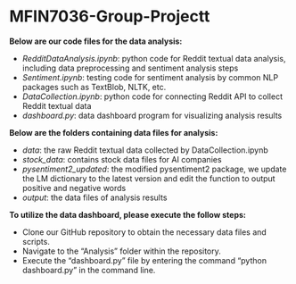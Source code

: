 # MFIN7036-Group-Projectt

**Below are our code files for the data analysis:**
- *RedditDataAnalysis.ipynb*: python code for Reddit textual data analysis, including data preprocessing and sentiment analysis steps
- *Sentiment.ipynb*: testing code for sentiment analysis by common NLP packages such as TextBlob, NLTK, etc.
- *DataCollection.ipynb*: python code for connecting Reddit API to collect Reddit textual data
- *dashboard.py*: data dashboard program for visualizing analysis results

**Below are the folders containing data files for analysis:**
- *data*: the raw Reddit textual data collected by DataCollection.ipynb
- *stock_data*: contains stock data files for AI companies
- *pysentiment2_updated*: the modified pysentiment2 package, we update the LM dictionary to the latest version and edit the function to output positive and negative words
- *output*: the data files of analysis results

**To utilize the data dashboard, please execute the follow steps:**
- Clone our GitHub repository to obtain the necessary data files and scripts.
- Navigate to the “Analysis” folder within the repository.
- Execute the “dashboard.py” file by entering the command “python dashboard.py” in the command line.

